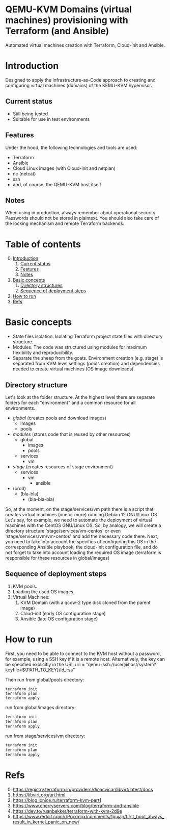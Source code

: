 # QEMU-KVM Domains (virtual machines) provisioning with Terraform (and Ansible)
Automated virtual machines creation with Terraform, Cloud-init and Ansible.

# Introduction
Designed to apply the Infrastructure-as-Code approach to creating and configuring virtual machines (domains) of the KEMU-KVM hypervisor.
## Current status
- Still being tested
- Suitable for use in test environments
## Features
Under the hood, the following technologies and tools are used:
* Terraform
* Ansible
* Cloud Linux images (with Cloud-init and netplan)
* nc (netcat)
* ssh
* and, of course, the QEMU-KVM host itself
## Notes
When using in production, always remember about operational security. Passwords should not be stored in plaintext. You should also take care of the locking mechanism and remote Terraform backends.
# Table of contents
0. [Introduction](#introduction)
    1. [Current status](#current-status)
    2. [Features](#features)
    3. [Notes](#notes)
1. [Basic concepts](#basic-concepts)
    1. [Directory structures](#directory-structure)
    2. [Sequence of deployment steps](#sequence-of-deployment-steps)
2. [How to run](#how-to-run)
3. [Refs](#refs)
# Basic concepts
* State files isolation. Isolating Terraform project state files with directory structure.
* Modules. The code was structured using modules for maximum flexibility and reproducibility.
* Separate the sheep from the goats. Environment creation (e.g. stage) is separated from KVM level settings (pools creation) and dependencies needed to create virtual machines (OS image downloads).
## Directory structure
Let's look at the folder structure.
At the highest level there are separate folders for each "environment" and a common resource for all environments.
* *global* (creates pools and download images)
  * images
  * pools
* *modules* (stores code that is reused by other resources)
  * global
    * images
    * pools
  * services
    * vm
* *stage* (creates resources of stage environment)
  * services
    * vm
      * ansible
* (prod)
  * (bla-bla)
    * (bla-bla-bla)

So, at the moment, on the stage/services/vm path there is a script that creates virtual machines (one or more) running Debian 12 GNU/Linux OS.
Let's say, for example, we need to automate the deployment of virtual machines with the CentOS GNU/Linux OS. So, by analogy, we will create a directory structure 'stage/services/vm-centos' or even 'stage/services/vm/vm-centos' and add the necessary code there. Next, you need to take into account the specifics of configuring this OS in the corresponding Ansible playbook, the cloud-init configuration file, and do not forget to take into account loading the required OS image (terraform is responsible for these resources in global/images)
## Sequence of deployment steps
1. KVM pools.
2. Loading the used OS images.
3. Virtual Machines:
   1. KVM Domain (with a qcow-2 type disk cloned from the parent image)
   2. Cloud-init (early OS configuration stage)
   3. Ansible (late OS configuration stage)
# How to run
First, you need to be able to connect to the KVM host without a password, for example, using a SSH key if it is a remote host.
Alternatively, the key can be specified explicitly in the URI:
uri = "qemu+ssh://user@host/system?keyfile=${PATH_TO_KEY}/id_rsa"

Then run from global/pools directory:
```shell
terraform init
terraform plan
terraform apply
```
run from global/images directory:
```bash
terraform init
terraform plan
terraform apply
```
run from stage/services/vm directory:
```bash
terraform init
terraform plan
terraform apply
```
# Refs
0. https://registry.terraform.io/providers/dmacvicar/libvirt/latest/docs
1. https://libvirt.org/uri.html
2. https://blog.ionice.ru/terraform-kvm-part1
3. https://www.cherryservers.com/blog/terraform-and-ansible
4. https://dev.to/ruanbekker/terraform-with-kvm-2d9e
5. https://www.reddit.com/r/Proxmox/comments/1gujajr/first_boot_always_result_in_kernel_panic_on_new/
